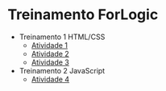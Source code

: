 # Treinamento ForLogic

- Treinamento 1 HTML/CSS
    - [Atividade 1](https://github.com/amagno/treinamento-for-logic/tree/master/atividade-1)
    - [Atividade 2](https://github.com/amagno/treinamento-for-logic/tree/master/atividade-2)
    - [Atividade 3](https://github.com/amagno/treinamento-for-logic/tree/master/atividade-3)
- Treinamento 2 JavaScript
    - [Atividade 4](https://github.com/amagno/treinamento-for-logic/tree/master/atividade-4)